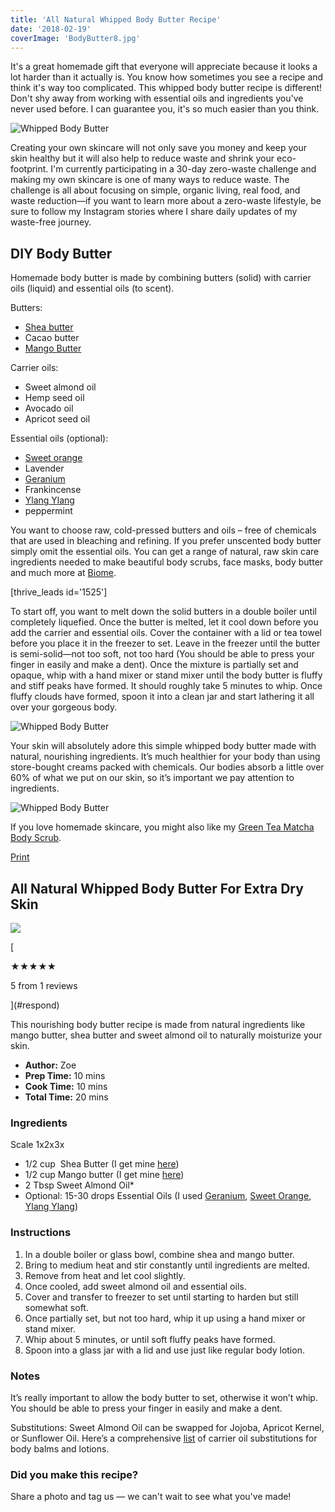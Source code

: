 ```yaml
---
title: 'All Natural Whipped Body Butter Recipe'
date: '2018-02-19'
coverImage: 'BodyButter8.jpg'
---
```


It's a great homemade gift that everyone will appreciate because it looks a lot harder than it actually is. You know how sometimes you see a recipe and think it's way too complicated. This whipped body butter recipe is different! Don't shy away from working with essential oils and ingredients you've never used before. I can guarantee you, it's so much easier than you think.

![Whipped Body Butter](images/BodyButter8.jpg)

Creating your own skincare will not only save you money and keep your skin healthy but it will also help to reduce waste and shrink your eco-footprint. I'm currently participating in a 30-day zero-waste challenge and making my own skincare is one of many ways to reduce waste. The challenge is all about focusing on simple, organic living, real food, and waste reduction—if you want to learn more about a zero-waste lifestyle, be sure to follow my Instagram stories where I share daily updates of my waste-free journey.

## DIY Body Butter

Homemade body butter is made by combining butters (solid) with carrier oils (liquid) and essential oils (to scent).

Butters:

- [Shea butter](https://t.cfjump.com/52650/t/14846?Url=http%3a%2f%2fwww.biome.com.au%2fdiy-skin-care%2f16946-shea-butter-in-jar-50g.html)
- Cacao butter
- [Mango Butter](https://t.cfjump.com/52650/t/14846?Url=http%3a%2f%2fwww.biome.com.au%2fliquids-oils-butters-wax%2f18576-mango-butter-certified-organic-in-glass-jar-50g.html)

Carrier oils:

- Sweet almond oil
- Hemp seed oil
- Avocado oil
- Apricot seed oil

Essential oils (optional):

- [Sweet orange](https://t.cfjump.com/52650/t/14846?Url=https%3a%2f%2fwww.biome.com.au%2fessential-oils%2f6395-mt-retour-organic-essential-oil-sweet-orange-9324525092106.html)
- Lavender
- [Geranium](https://t.cfjump.com/52650/t/14846?Url=https%3a%2f%2fwww.biome.com.au%2fessential-oils%2f17322-mt-retour-essential-oil-geranium-9324525090096.html)
- Frankincense
- [Ylang Ylang](https://t.cfjump.com/52650/t/14846?Url=https%3a%2f%2fwww.biome.com.au%2fessential-oils%2f17326-mt-retour-essential-oil-ylang-ylang-9324525090133.html)
- peppermint

You want to choose raw, cold-pressed butters and oils – free of chemicals that are used in bleaching and refining. If you prefer unscented body butter simply omit the essential oils. You can get a range of natural, raw skin care ingredients needed to make beautiful body scrubs, face masks, body butter and much more at [Biome](https://t.cfjump.com/52650/t/14846?Url=https%3a%2f%2fwww.biome.com.au%2f992-diy-skin-care).

\[thrive_leads id='1525'\]

To start off, you want to melt down the solid butters in a double boiler until completely liquefied. Once the butter is melted, let it cool down before you add the carrier and essential oils. Cover the container with a lid or tea towel before you place it in the freezer to set. Leave in the freezer until the butter is semi-solid—not too soft, not too hard (You should be able to press your finger in easily and make a dent). Once the mixture is partially set and opaque, whip with a hand mixer or stand mixer until the body butter is fluffy and stiff peaks have formed. It should roughly take 5 minutes to whip. Once fluffy clouds have formed, spoon it into a clean jar and start lathering it all over your gorgeous body.

![Whipped Body Butter](images/BodyButter1.jpg)

Your skin will absolutely adore this simple whipped body butter made with natural, nourishing ingredients. It’s much healthier for your body than using store-bought creams packed with chemicals. Our bodies absorb a little over 60% of what we put on our skin, so it’s important we pay attention to ingredients.

![Whipped Body Butter](images/Pin-Whipped-Body-Butter-1.jpg)

If you love homemade skincare, you might also like my [Green Tea Matcha Body Scrub](https://www.wildblend.co/matcha-body-scrub/).

[Print](http://localhost:10003/whipped-body-butter/print/1850/)

## All Natural Whipped Body Butter For Extra Dry Skin

![](images/whipped-body-butter-schema.jpg)

[

★★★★★

5 from 1 reviews

](#respond)

This nourishing body butter recipe is made from natural ingredients like mango butter, shea butter and sweet almond oil to naturally moisturize your skin.

- **Author:** Zoe
- **Prep Time:** 10 mins
- **Cook Time:** 10 mins
- **Total Time:** 20 mins

### Ingredients

Scale 1x2x3x

- 1/2 cup  Shea Butter (I get mine [here](https://t.cfjump.com/52650/t/14846?Url=http%3a%2f%2fwww.biome.com.au%2fdiy-skin-care%2f16946-shea-butter-in-jar-50g.html))
- 1/2 cup Mango butter (I get mine [here](https://t.cfjump.com/52650/t/14846?Url=http%3a%2f%2fwww.biome.com.au%2fliquids-oils-butters-wax%2f18576-mango-butter-certified-organic-in-glass-jar-50g.html))
- 2 Tbsp Sweet Almond Oil\*
- Optional: 15-30 drops Essential Oils (I used [Geranium](https://t.cfjump.com/52650/t/14846?Url=https%3a%2f%2fwww.biome.com.au%2fessential-oils%2f17322-mt-retour-essential-oil-geranium-9324525090096.html), [Sweet Orange](https://t.cfjump.com/52650/t/14846?Url=https%3a%2f%2fwww.biome.com.au%2fessential-oils%2f6395-mt-retour-organic-essential-oil-sweet-orange-9324525092106.html), [Ylang Ylang](https://t.cfjump.com/52650/t/14846?Url=https%3a%2f%2fwww.biome.com.au%2fessential-oils%2f17326-mt-retour-essential-oil-ylang-ylang-9324525090133.html))

### Instructions

1. In a double boiler or glass bowl, combine shea and mango butter.
2. Bring to medium heat and stir constantly until ingredients are melted.
3. Remove from heat and let cool slightly.
4. Once cooled, add sweet almond oil and essential oils.
5. Cover and transfer to freezer to set until starting to harden but still somewhat soft.
6. Once partially set, but not too hard, whip it up using a hand mixer or stand mixer.
7. Whip about 5 minutes, or until soft fluffy peaks have formed.
8. Spoon into a glass jar with a lid and use just like regular body lotion.

### Notes

It’s really important to allow the body butter to set, otherwise it won’t whip. You should be able to press your finger in easily and make a dent.

Substitutions: Sweet Almond Oil can be swapped for Jojoba, Apricot Kernel, or Sunflower Oil. Here’s a comprehensive [list](https://beautymunsta.com/list-of-carrier-oil-substitutions-for-diy-lotion-body-butters-balms/) of carrier oil substitutions for body balms and lotions.

### Did you make this recipe?

Share a photo and tag us — we can't wait to see what you've made!

<script type="text/javascript">(function(){ var buttonClass = 'tasty-recipes-scale-button', buttonActiveClass = 'tasty-recipes-scale-button-active', buttons = document.querySelectorAll('.tasty-recipes-scale-button'); if ( ! buttons ) { return; } /* frac.js (C) 2012-present SheetJS -- http://sheetjs.com */ /* bothEquals() avoids use of &&, which gets prettified by WordPress. */ var bothEquals = function( d1, d2, D ) { var ret = 0; if (d1<=D) { ret++; } if (d2<=D) { ret++; } return ret === 2; }; var frac=function frac(x,D,mixed){var n1=Math.floor(x),d1=1;var n2=n1+1,d2=1;if(x!==n1)while(bothEquals(d1,d2,D)){var m=(n1+n2)/(d1+d2);if(x===m){if(d1+d2<=D){d1+=d2;n1+=n2;d2=D+1}else if(d1>d2)d2=D+1;else d1=D+1;break}else if(x<m){n2=n1+n2;d2=d1+d2}else{n1=n1+n2;d1=d1+d2}}if(d1>D){d1=d2;n1=n2}if(!mixed)return[0,n1,d1];var q=Math.floor(n1/d1);return[q,n1-q*d1,d1]};frac.cont=function cont(x,D,mixed){var sgn=x<0?-1:1;var B=x*sgn;var P_2=0,P_1=1,P=0;var Q_2=1,Q_1=0,Q=0;var A=Math.floor(B);while(Q_1<D){A=Math.floor(B);P=A*P_1+P_2;Q=A*Q_1+Q_2;if(B-A<5e-8)break;B=1/(B-A);P_2=P_1;P_1=P;Q_2=Q_1;Q_1=Q}if(Q>D){if(Q_1>D){Q=Q_2;P=P_2}else{Q=Q_1;P=P_1}}if(!mixed)return[0,sgn*P,Q];var q=Math.floor(sgn*P/Q);return[q,sgn*P-q*Q,Q]}; buttons.forEach(function(button){ button.addEventListener('click', function(event){ event.preventDefault(); var recipe = event.target.closest('.tasty-recipes'); if ( ! recipe ) { return; } var otherButtons = recipe.querySelectorAll('.' + buttonClass); otherButtons.forEach(function(bt){ bt.classList.remove(buttonActiveClass); }); button.classList.add(buttonActiveClass); <div></div> /* Scales all scalable amounts. */ var scalables = recipe.querySelectorAll('span[data-amount]'); var buttonAmount = parseFloat( button.dataset.amount ); scalables.forEach(function(scalable){ var amount = parseFloat( scalable.dataset.amount ) * buttonAmount; if ( parseFloat( amount ) !== parseInt( amount ) ) { var amountArray = frac.cont( amount, 9, true ); var newAmount = ''; if ( amountArray[1] !== 0 ) { newAmount = amountArray[1] + '/' + amountArray[2]; } if ( newAmount ) { newAmount = ' ' + newAmount; } if ( amountArray[0] ) { newAmount = amountArray[0] + newAmount; } amount = newAmount; } if ( typeof scalable.dataset.unit !== 'undefined' ) { amount += ' ' + scalable.dataset.unit; } scalable.innerText = amount; }); /* Appends " (x2)" indicator. */ var nonNumerics = recipe.querySelectorAll('[data-has-non-numeric-amount]'); nonNumerics.forEach(function(nonNumeric){ var indicator = nonNumeric.querySelector('span[data-non-numeric-label]'); if ( indicator ) { nonNumeric.removeChild(indicator); } if ( 1 !== buttonAmount ) { var indicator = document.createElement('span'); indicator.setAttribute('data-non-numeric-label', true); var text = document.createTextNode(' (x' + buttonAmount + ')'); indicator.appendChild(text); nonNumeric.appendChild(indicator); } }); }); }); }()); <div></div></script>
